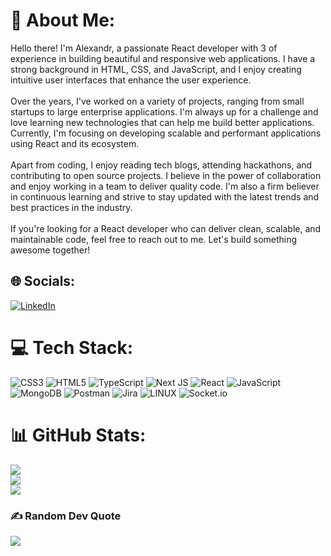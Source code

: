 # 💫 About Me:
Hello there! I'm Alexandr, a passionate React developer with 3 of experience in building beautiful and responsive web applications. I have a strong background in HTML, CSS, and JavaScript, and I enjoy creating intuitive user interfaces that enhance the user experience.<br><br>Over the years, I've worked on a variety of projects, ranging from small startups to large enterprise applications. I'm always up for a challenge and love learning new technologies that can help me build better applications. Currently, I'm focusing on developing scalable and performant applications using React and its ecosystem.<br><br>Apart from coding, I enjoy reading tech blogs, attending hackathons, and contributing to open source projects. I believe in the power of collaboration and enjoy working in a team to deliver quality code. I'm also a firm believer in continuous learning and strive to stay updated with the latest trends and best practices in the industry.<br><br>If you're looking for a React developer who can deliver clean, scalable, and maintainable code, feel free to reach out to me. Let's build something awesome together!


## 🌐 Socials:
[![LinkedIn](https://img.shields.io/badge/LinkedIn-%230077B5.svg?logo=linkedin&logoColor=white)](https://linkedin.com/in/https://www.linkedin.com/in/alexandr-zemtsov-2322a3226/) 

# 💻 Tech Stack:
![CSS3](https://img.shields.io/badge/css3-%231572B6.svg?style=for-the-badge&logo=css3&logoColor=white) ![HTML5](https://img.shields.io/badge/html5-%23E34F26.svg?style=for-the-badge&logo=html5&logoColor=white) ![TypeScript](https://img.shields.io/badge/typescript-%23007ACC.svg?style=for-the-badge&logo=typescript&logoColor=white) ![Next JS](https://img.shields.io/badge/Next-black?style=for-the-badge&logo=next.js&logoColor=white) ![React](https://img.shields.io/badge/react-%2320232a.svg?style=for-the-badge&logo=react&logoColor=%2361DAFB) ![JavaScript](https://img.shields.io/badge/javascript-%23323330.svg?style=for-the-badge&logo=javascript&logoColor=%23F7DF1E) ![MongoDB](https://img.shields.io/badge/MongoDB-%234ea94b.svg?style=for-the-badge&logo=mongodb&logoColor=white) ![Postman](https://img.shields.io/badge/Postman-FF6C37?style=for-the-badge&logo=postman&logoColor=white) ![Jira](https://img.shields.io/badge/jira-%230A0FFF.svg?style=for-the-badge&logo=jira&logoColor=white) ![LINUX](https://img.shields.io/badge/Linux-FCC624?style=for-the-badge&logo=linux&logoColor=black) ![Socket.io](https://img.shields.io/badge/Socket.io-black?style=for-the-badge&logo=socket.io&badgeColor=010101)
# 📊 GitHub Stats:
![](https://github-readme-stats.vercel.app/api?username=alexandrzem&theme=react&hide_border=false&include_all_commits=false&count_private=false)<br/>
![](https://github-readme-streak-stats.herokuapp.com/?user=alexandrzem&theme=react&hide_border=false)<br/>
![](https://github-readme-stats.vercel.app/api/top-langs/?username=alexandrzem&theme=react&hide_border=false&include_all_commits=false&count_private=false&layout=compact)

### ✍️ Random Dev Quote
![](https://quotes-github-readme.vercel.app/api?type=horizontal&theme=dark)

<!-- Proudly created with GPRM ( https://gprm.itsvg.in ) -->
